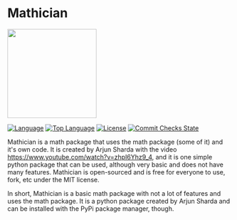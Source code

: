 # Mathician
<img height="200" width="200" src="https://cdn.discordapp.com/attachments/980115259534749746/984839027398160394/Untitled.png"/>


[![Language](https://img.shields.io/badge/language-Python-blue)](https://python.org)
[![Top Language](https://img.shields.io/github/languages/top/ajsharda17/Mathician)](https://python.org)
[![License](https://img.shields.io/github/license/ajsharda17/Mathician?color=l&label=License)](https://github.com/ajsharda17/Mathician/blob/main/LICENSE)
[![Commit Checks State](https://img.shields.io/github/checks-status/ajsharda17/Mathician/main)](https://github.com/ajsharda17/Mathician)

Mathician is a math package that uses the math package (some of it) and it's own code. It is created by Arjun Sharda with the video https://www.youtube.com/watch?v=zhpI6Yhz9_4, and it is one simple python package that can be used, although very basic and does not have many features. Mathician is open-sourced and is free for everyone to use, fork, etc under the MIT license.

In short, Mathician is a basic math package with not a lot of features and uses the math package. It is a python package created by Arjun Sharda and can be installed with the PyPi package manager, though.
